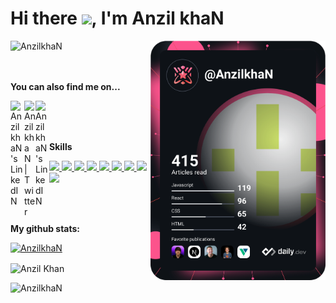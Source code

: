 <!-- ### Hi there <img src="https://media.giphy.com/media/hvRJCLFzcasrR4ia7z/giphy.gif" width="25px">. 

Hi there <img src="https://media.giphy.com/media/hvRJCLFzcasrR4ia7z/giphy.gif" width="25px">,  I'm Anzil khaN. ![](https://visitor-badge.glitch.me/badge?page_id=AnzilkhaN.AnzilkhaN) -->

<h1 align="left">Hi there <img src="https://media.giphy.com/media/hvRJCLFzcasrR4ia7z/giphy.gif" width="25px">, I'm Anzil khaN 
<!--   <a href="https://stackoverflow.com/users/5238602/anzil-khan?tab=profile">
  <img alt="Anzil khaN's LinkedIN" width="22px" src="http://cdn.sstatic.net/Sites/stackoverflow/img/apple-touch-icon.png" />
  </a>
  <a href="https://twitter.com/AnzilkhaN27">
    <img alt="Anzil khaN | Twitter" width="18px" src="https://raw.githubusercontent.com/peterthehan/peterthehan/master/assets/twitter.svg" />
  </a>
  <a href="https://www.linkedin.com/in/anzil-khan/">
    <img alt="Anzil khaN's LinkedIN" width="22px" src="https://raw.githubusercontent.com/peterthehan/peterthehan/master/assets/linkedin.svg" />
  </a> -->
</h1> 

<!-- <section style="display: flex;"> -->
<!-- <div class="left-side"> -->
<a href="https://app.daily.dev/AnzilkhaN">
<!--   <img src="https://api.daily.dev/devcards/a4d731a2a6644467b67fee069c159ef5.png?r=ij1" width="280" align="right" alt="Anzil khaN's Dev Card"/> -->
  <img src="https://github.com/AnzilkhaN/AnzilkhaN/blob/main/devcard.svg" width="280" align="right" alt="Anzil khaN's Dev Card"/>
</a>

<img align="left" src="https://komarev.com/ghpvc/?username=AnzilkhaN&label=Profile%20views&color=259076&style=flat" alt="AnzilkhaN" />
</br>
</br>
</br>

**You can also find me on...**
<!-- <a href="https://discord.gg/XTW52Kt">
  <img align="left" alt="Anzil khaN's Discord" width="22px" src="https://raw.githubusercontent.com/peterthehan/peterthehan/master/assets/discord.svg" />
</a> -->
<a href="https://stackoverflow.com/users/5238602/anzil-khan?tab=profile">
  <img align="left" alt="Anzil khaN's LinkedIN" width="22px" src="http://cdn.sstatic.net/Sites/stackoverflow/img/apple-touch-icon.png" />
</a>
<a href="https://twitter.com/AnzilkhaN27">
  <img align="left" alt="Anzil khaN | Twitter" width="18px" src="https://raw.githubusercontent.com/peterthehan/peterthehan/master/assets/twitter.svg" />
</a>
<a href="https://www.linkedin.com/in/anzil-khan/">
  <img align="left" alt="Anzil khaN's LinkedIN" width="22px" src="https://raw.githubusercontent.com/peterthehan/peterthehan/master/assets/linkedin.svg" />
</a>
<!-- <a href="https://open.spotify.com/user/5smnkrihnx6f8ljcnoyz3wiqi?si=WaLKpwvWTle0btle2qPb6g">
  <img align="left" alt="Anzil khaN's Spotify" width="22px" src="https://raw.githubusercontent.com/peterthehan/peterthehan/master/assets/spotify.svg" />
</a> -->
</br></br></br>

**Skills**

<a href="https://html.spec.whatwg.org/" target="_blank">
    <img src="https://img.shields.io/badge/HTML5-E34F26?style=for-the-badge&logo=html5&logoColor=white">
</a>

<a href="https://www.w3.org/Style/CSS/" target="_blank">
    <img src="https://img.shields.io/badge/CSS3-1572B6?style=for-the-badge&logo=css3&logoColor=white">
</a>

<a href="https://getbootstrap.com/" target="_blank">
    <img src="https://img.shields.io/badge/Bootstrap-563D7C?style=for-the-badge&logo=bootstrap&logoColor=white">
</a>

<a href="https://sass-lang.com/" target="_blank">
    <img src="https://img.shields.io/badge/Sass-CC6699?style=for-the-badge&logo=sass&logoColor=white">
</a>

<a href="https://www.ecma-international.org/publications-and-standards/standards/ecma-262/" target="_blank">
    <img src="https://img.shields.io/badge/JavaScript-F7DF1E?style=for-the-badge&logo=javascript&logoColor=black">
</a>

<a href="https://angular.io/" target="_blank">
    <img src="https://img.shields.io/badge/Angular-c3002f?style=for-the-badge&logo=angular&logoColor=white">
</a>

<a href="https://www.typescriptlang.org/" target="_blank">
    <img src="https://img.shields.io/badge/TypeScript-3178c6?style=for-the-badge&logo=typeScript&logoColor=white">
</a>

<a href="https://git-scm.com/" target="_blank">
    <img src="https://img.shields.io/badge/git-%23F05033.svg?style=for-the-badge&logo=git&logoColor=white">
</a>

<a href="https://www.npmjs.com/" target="_blank">
    <img src="https://img.shields.io/badge/NPM-%23000000.svg?style=for-the-badge&logo=npm&logoColor=white">
</a>

<!-- **Languages and Tools:**  

<code><img height="20" src="https://raw.githubusercontent.com/github/explore/80688e429a7d4ef2fca1e82350fe8e3517d3494d/topics/javascript/javascript.png"></code>
<code><img height="20" src="https://raw.githubusercontent.com/github/explore/80688e429a7d4ef2fca1e82350fe8e3517d3494d/topics/typescript/typescript.png"></code>
<code><img height="20" src="https://raw.githubusercontent.com/github/explore/80688e429a7d4ef2fca1e82350fe8e3517d3494d/topics/angular/angular.png"></code>
<code><img height="20" src="https://raw.githubusercontent.com/github/explore/5c058a388828bb5fde0bcafd4bc867b5bb3f26f3/topics/css/css.png"></code>
<code><img height="20" src="https://raw.githubusercontent.com/github/explore/80688e429a7d4ef2fca1e82350fe8e3517d3494d/topics/html/html.png"></code> 

</br> -->

<!-- 
## Skills 💻
- TypeScript, JavaScript, Angular
- HTML5, SASS, CSS, RWD -->

<!-- - 👨‍💻 HTML5, TypeScript, JavaScript
- ⚙️ Angular
- 👁️ SASS, CSS, Stylus -->

<!-- 📈 my github stats  -->

</br></br>


**My github stats:**
<p align="left">
  <a align="left" href="https://github.com/ryo-ma/github-profile-trophy">
    <img width="60%" src="https://github-profile-trophy.vercel.app/?username=AnzilkhaN&theme=onedark" alt="AnzilkhaN" />
  </a>
</p>

<p align="left">
  <img align="center" src="https://github-readme-streak-stats.herokuapp.com/?user=AnzilkhaN&theme=onedark" alt="Anzil Khan" />
</p>

<!-- <p align="left">
  <img src="https://github-readme-stats.vercel.app/api?username=AnzilkhaN&show_icons=true&theme=onedark" alt="AnzilkhaN" />
</p> -->

<p align="left">
  <img src="https://github-readme-stats-sigma-five.vercel.app/api/top-langs?username=AnzilkhaN&show_icons=true&locale=en&layout=compact&theme=onedark" alt="AnzilkhaN" />
</p>
<!-- [![Top Langs](https://github-readme-stats.vercel.app/api/top-langs/?username=AnzilkhaN&theme=dark)](https://github.com/anuraghazra/github-readme-stats) -->

<!--
**AnzilkhaN/AnzilkhaN** is a ✨ _special_ ✨ repository because its `README.md` (this file) appears on your GitHub profile.

Here are some ideas to get you started:

- 🔭 I’m currently working on ...
- 🌱 I’m currently learning ...
- 👯 I’m looking to collaborate on ...
- 🤔 I’m looking for help with ...
- 💬 Ask me about ...
- 📫 How to reach me: ...
- 😄 Pronouns: ...
- ⚡ Fun fact: ...
-->

<!-- </div> -->
<!-- <div class="right-side"> -->
<!-- <a href="https://app.daily.dev/AnzilkhaN">
  <img src="https://api.daily.dev/devcards/a4d731a2a6644467b67fee069c159ef5.png?r=ij1" width="256" align="right" alt="Anzil khaN's Dev Card"/>
</a>  -->
  
<!-- </div> -->
<!-- </section> -->


  

